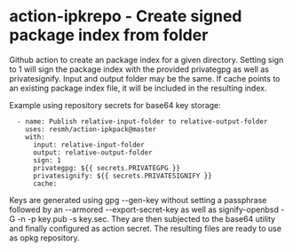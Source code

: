 # action-ipkrepo - Create signed package index from folder

Github action to create an package index for a given directory. Setting sign to 1 will sign the package index with the provided privategpg as well as privatesignify. Input and output folder may be the same. If cache points to an existing package index file, it will be included in the resulting index.

Example using repository secrets for base64 key storage:

      - name: Publish relative-input-folder to relative-output-folder
        uses: resmh/action-ipkpack@master
        with:
          input: relative-input-folder
          output: relative-output-folder
          sign: 1
          privategpg: ${{ secrets.PRIVATEGPG }}
          privatesignify: ${{ secrets.PRIVATESIGNIFY }}
          cache:
          
Keys are generated using gpg --gen-key without setting a passphrase followed by an --armored --export-secret-key as well as signify-openbsd -G -n -p key.pub -s key.sec. They are then subjected to the base64 utility and finally configured as action secret. The resulting files are ready to use as opkg repository.
